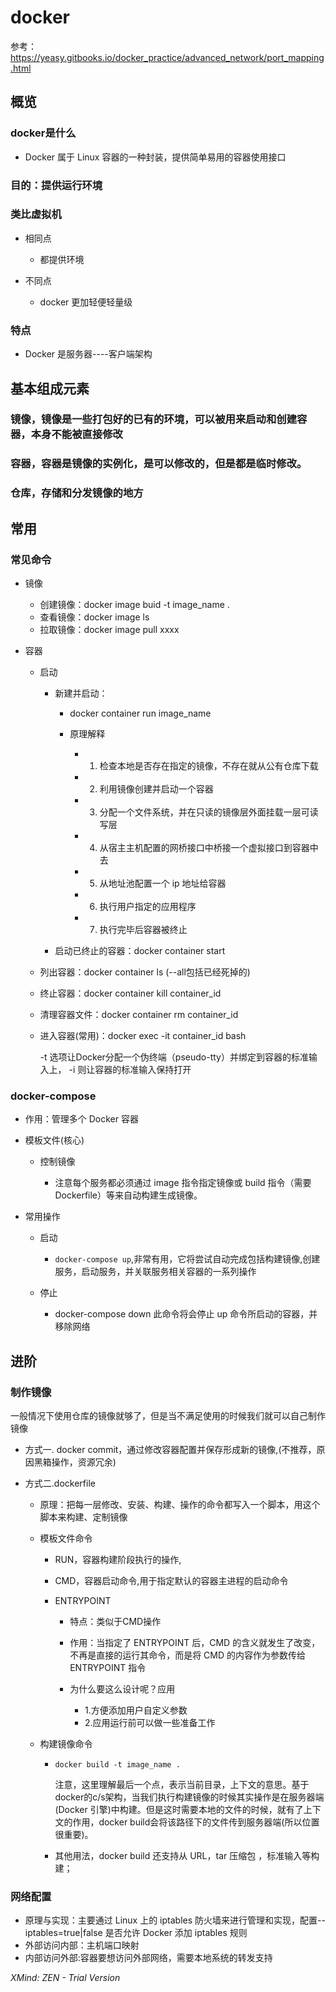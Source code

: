 # docker

参考：https://yeasy.gitbooks.io/docker_practice/advanced_network/port_mapping.html

## 概览

### docker是什么

- Docker 属于 Linux 容器的一种封装，提供简单易用的容器使用接口

### 目的：提供运行环境

### 类比虚拟机

- 相同点

	- 都提供环境

- 不同点

	- docker 更加轻便轻量级

### 特点

- Docker 是服务器----客户端架构

## 基本组成元素

### 镜像，镜像是一些打包好的已有的环境，可以被用来启动和创建容器，本身不能被直接修改

### 容器，容器是镜像的实例化，是可以修改的，但是都是临时修改。

### 仓库，存储和分发镜像的地方

## 常用

### 常见命令

- 镜像

	- 创建镜像：docker image buid -t image_name .
	- 查看镜像：docker image ls
	- 拉取镜像：docker image pull xxxx

- 容器

	- 启动

		- 新建并启动：

			- docker container run image_name
			- 原理解释

				- 1. 检查本地是否存在指定的镜像，不存在就从公有仓库下载
				- 2. 利用镜像创建并启动一个容器
				- 3. 分配一个文件系统，并在只读的镜像层外面挂载一层可读写层
				- 4. 从宿主主机配置的网桥接口中桥接一个虚拟接口到容器中去
				- 5. 从地址池配置一个 ip 地址给容器
				- 6. 执行用户指定的应用程序
				- 7. 执行完毕后容器被终止

		- 启动已终止的容器：docker container start

	- 列出容器：docker container ls (--all包括已经死掉的)
	- 终止容器：docker container kill container_id
	- 清理容器文件：docker container rm container_id
	- 进入容器(常用)：docker exec -it container_id bash 

	  -t 选项让Docker分配一个伪终端（pseudo-tty）并绑定到容器的标准输入上， -i 则让容器的标准输入保持打开

### docker-compose

- 作用：管理多个 Docker 容器
- 模板文件(核心)

	- 控制镜像

		- 注意每个服务都必须通过 image 指令指定镜像或 build 指令（需要 Dockerfile）等来自动构建生成镜像。

- 常用操作

	- 启动

		- `docker-compose up`,非常有用，它将尝试自动完成包括构建镜像,创建服务，启动服务，并关联服务相关容器的一系列操作

	- 停止

		- docker-compose down 此命令将会停止 up 命令所启动的容器，并移除网络

## 进阶

### 制作镜像

一般情况下使用仓库的镜像就够了，但是当不满足使用的时候我们就可以自己制作镜像

- 方式一. docker commit，通过修改容器配置并保存形成新的镜像,(不推荐，原因黑箱操作，资源冗余)
- 方式二.dockerfile

	- 原理：把每一层修改、安装、构建、操作的命令都写入一个脚本，用这个脚本来构建、定制镜像
	- 模板文件命令

		- RUN，容器构建阶段执行的操作,
		- CMD，容器启动命令,用于指定默认的容器主进程的启动命令
		- ENTRYPOINT

			- 特点：类似于CMD操作
			- 作用：当指定了 ENTRYPOINT 后，CMD 的含义就发生了改变，不再是直接的运行其命令，而是将 CMD 的内容作为参数传给 ENTRYPOINT 指令
			- 为什么要这么设计呢？应用

				- 1.方便添加用户自定义参数
				- 2.应用运行前可以做一些准备工作

	- 构建镜像命令

		- `docker build -t image_name .`

		  注意，这里理解最后一个点，表示当前目录，上下文的意思。基于docker的c/s架构，当我们执行构建镜像的时候其实操作是在服务器端(Docker 引擎)中构建。但是这时需要本地的文件的时候，就有了上下文的作用，docker build会将该路径下的文件传到服务器端(所以位置很重要)。

		- 其他用法，docker build 还支持从 URL，tar 压缩包 ，标准输入等构建；

### 网络配置

- 原理与实现：主要通过 Linux 上的 iptables 防火墙来进行管理和实现，配置--iptables=true|false 是否允许 Docker 添加 iptables 规则
- 外部访问内部：主机端口映射
- 内部访问外部:容器要想访问外部网络，需要本地系统的转发支持

*XMind: ZEN - Trial Version*